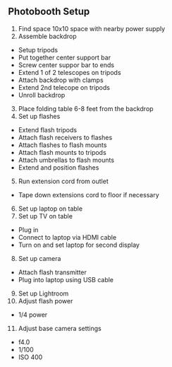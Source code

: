 Photobooth Setup
---
1. Find space 10x10 space with nearby power supply
2. Assemble backdrop
  * Setup tripods
  * Put together center support bar
  * Screw center suppor bar to ends
  * Extend 1 of 2 telescopes on tripods
  * Attach backdrop with clamps
  * Extend 2nd telecope on tripods
  * Unroll backdrop
3. Place folding table 6-8 feet from the backdrop
4. Set up flashes
  * Extend flash tripods
  * Attach flash receivers to flashes
  * Attach flashes to flash mounts
  * Attach flash mounts to tripods
  * Attach umbrellas to flash mounts
  * Extend and position flashes
5. Run extension cord from outlet
  * Tape down extensions cord to floor if necessary
6. Set up laptop on table
7. Set up TV on table
  * Plug in
  * Connect to laptop via HDMI cable
  * Turn on and set laptop for second display
8. Set up camera
  * Attach flash transmitter
  * Plug into laptop using USB cable
9. Set up Lightroom
10. Adjust flash power
  * 1/4 power
11. Adjust base camera settings
  * f4.0
  * 1/100
  * ISO 400
